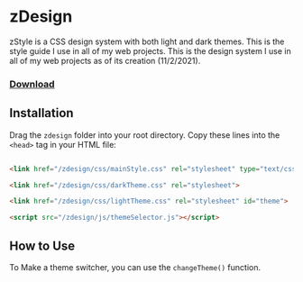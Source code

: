 
# zDesign

zStyle is a CSS design system with both light and dark themes. This is the style guide I use in all of my web projects. This is the design system I use in all of my web projects as of its creation (11/2/2021).

### [Download](https://github.com/cdmontez/zDesign/archive/refs/heads/main.zip)

## Installation

Drag the `zdesign` folder into your root directory.
Copy these lines into the `<head>` tag in your HTML file:

```html

<link href="/zdesign/css/mainStyle.css" rel="stylesheet" type="text/css"  />

<link href="/zdesign/css/darkTheme.css" rel="stylesheet">

<link href="/zdesign/css/lightTheme.css" rel="stylesheet" id="theme">

<script src="/zdesign/js/themeSelector.js"></script>

```

## How to Use

To Make a theme switcher, you can use the `changeTheme()` function.

